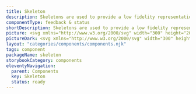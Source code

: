 ```yaml
---
title: Skeleton
description: Skeletons are used to provide a low fidelity representation of content before it appears in a view. This improves the perceived loading time for our users.
componentType: feedback & status
shortDescription: Skeletons are used to provide a low fidelity representation of content before it appears in a view.
picture: <svg xmlns="http://www.w3.org/2000/svg" width="300" height="200" fill="none" aria-labelledby="skeletonTitle skeletonDesc" role="img"><title id="skeletonTitle">Illustration of the skeleton component.</title><desc id="skeletonDesc">An illustrated skeleton component representing skeleton component card.</desc><path fill="#EAEAEA" d="M32.748 96.84c0-.675.547-1.222 1.221-1.222h232.062c.674 0 1.221.547 1.221 1.222v7.328c0 .674-.547 1.221-1.221 1.221H33.969a1.221 1.221 0 0 1-1.22-1.221v-7.329ZM32.748 111.496a1.22 1.22 0 0 1 1.221-1.221h232.062a1.22 1.22 0 0 1 1.221 1.221v7.328c0 .675-.547 1.222-1.221 1.222H33.969a1.222 1.222 0 0 1-1.22-1.222v-7.328ZM32.748 126.153c0-.675.547-1.222 1.221-1.222h232.062c.674 0 1.221.547 1.221 1.222v7.328c0 .674-.547 1.221-1.221 1.221H33.969a1.221 1.221 0 0 1-1.22-1.221v-7.328ZM32.748 140.809a1.22 1.22 0 0 1 1.221-1.221h73.283a1.22 1.22 0 0 1 1.221 1.221v7.328c0 .675-.547 1.222-1.221 1.222H33.97a1.222 1.222 0 0 1-1.222-1.222v-7.328Z"/><rect width="192.252" height="14" x="75" y="59.641" fill="#EAEAEA" rx="2"/><rect width="32" height="32" x="33" y="50.641" fill="#EAEAEA" rx="16"/></svg>
pictureDark: <svg xmlns="http://www.w3.org/2000/svg" width="300" height="200" fill="none" aria-labelledby="skeletonDarkTitle skeletonDarkDesc" role="img"><title id="skeletonDarkTitle">Illustration of the skeleton component.</title><desc id="skeletonDarkDesc">An illustrated skeleton component representing skeleton component card.</desc><svg width="300" height="200" viewBox="0 0 300 200" fill="none" xmlns="http://www.w3.org/2000/svg"><path d="M32.7481 96.8395C32.7481 96.165 33.2949 95.6182 33.9695 95.6182H266.031C266.705 95.6182 267.252 96.165 267.252 96.8395V104.168C267.252 104.842 266.705 105.389 266.031 105.389H33.9695C33.2949 105.389 32.7481 104.842 32.7481 104.168V96.8395Z" fill="#4E4E4E"/><path d="M32.7481 111.496C32.7481 110.821 33.2949 110.275 33.9695 110.275H266.031C266.705 110.275 267.252 110.821 267.252 111.496V118.824C267.252 119.499 266.705 120.046 266.031 120.046H33.9695C33.2949 120.046 32.7481 119.499 32.7481 118.824V111.496Z" fill="#4E4E4E"/><path d="M32.7481 126.153C32.7481 125.478 33.2949 124.931 33.9695 124.931H266.031C266.705 124.931 267.252 125.478 267.252 126.153V133.481C267.252 134.155 266.705 134.702 266.031 134.702H33.9695C33.2949 134.702 32.7481 134.155 32.7481 133.481V126.153Z" fill="#4E4E4E"/><path d="M32.7481 140.809C32.7481 140.134 33.2949 139.588 33.9695 139.588H107.252C107.926 139.588 108.473 140.134 108.473 140.809V148.137C108.473 148.812 107.926 149.359 107.252 149.359H33.9695C33.2949 149.359 32.7481 148.812 32.7481 148.137V140.809Z" fill="#4E4E4E"/><rect x="75" y="59.6411" width="192.252" height="14" rx="2" fill="#4E4E4E"/><rect x="33" y="50.6411" width="32" height="32" rx="16" fill="#4E4E4E"/></svg>
layout: "categories/components/components.njk"
tags: component
packageName: skeleton
storybookCategory: components
eleventyNavigation:
  parent: Components
  key: Skeleton
  status: ready
---
```


